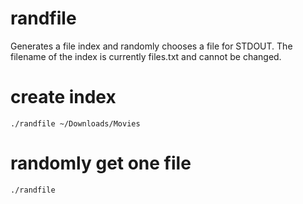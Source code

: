 # randfile
Generates a file index and randomly chooses a file for STDOUT.
The filename of the index is currently files.txt and cannot be changed.

# create index
```
./randfile ~/Downloads/Movies
```

# randomly get one file
```
./randfile
```
